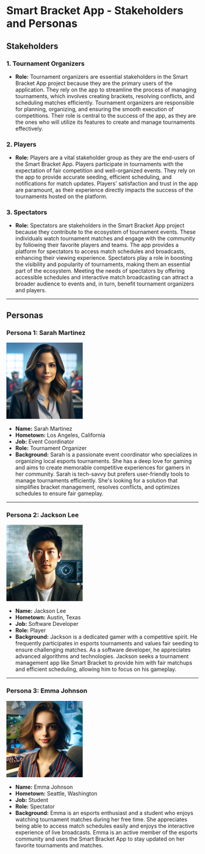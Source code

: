 # Smart Bracket App - Stakeholders and Personas

## **Stakeholders**

### 1. Tournament Organizers
- **Role:** Tournament organizers are essential stakeholders in the Smart Bracket App project because they are the primary users of the application. They rely on the app to streamline the process of managing tournaments, which involves creating brackets, resolving conflicts, and scheduling matches efficiently. Tournament organizers are responsible for planning, organizing, and ensuring the smooth execution of competitions. Their role is central to the success of the app, as they are the ones who will utilize its features to create and manage tournaments effectively.


### 2. Players
- **Role:** Players are a vital stakeholder group as they are the end-users of the Smart Bracket App. Players participate in tournaments with the expectation of fair competition and well-organized events. They rely on the app to provide accurate seeding, efficient scheduling, and notifications for match updates. Players' satisfaction and trust in the app are paramount, as their experience directly impacts the success of the tournaments hosted on the platform.

### 3. Spectators
- **Role:** Spectators are stakeholders in the Smart Bracket App project because they contribute to the ecosystem of tournament events. These individuals watch tournament matches and engage with the community by following their favorite players and teams. The app provides a platform for spectators to access match schedules and broadcasts, enhancing their viewing experience. Spectators play a role in boosting the visibility and popularity of tournaments, making them an essential part of the ecosystem. Meeting the needs of spectators by offering accessible schedules and interactive match broadcasting can attract a broader audience to events and, in turn, benefit tournament organizers and players.

---

## **Personas**

### Persona 1: Sarah Martinez
<img src="Sarah.png" alt="Sarah Martinez" width="200px" height="200px" />

- **Name:** Sarah Martinez
- **Hometown:** Los Angeles, California
- **Job:** Event Coordinator
- **Role:** Tournament Organizer
- **Background:** Sarah is a passionate event coordinator who specializes in organizing local esports tournaments. She has a deep love for gaming and aims to create memorable competitive experiences for gamers in her community. Sarah is tech-savvy but prefers user-friendly tools to manage tournaments efficiently. She's looking for a solution that simplifies bracket management, resolves conflicts, and optimizes schedules to ensure fair gameplay.

---

### Persona 2: Jackson Lee
<img src="Jackson.png" alt="Jackson Lee" width="200px" height="200px" />

- **Name:** Jackson Lee
- **Hometown:** Austin, Texas
- **Job:** Software Developer
- **Role:** Player
- **Background:** Jackson is a dedicated gamer with a competitive spirit. He frequently participates in esports tournaments and values fair seeding to ensure challenging matches. As a software developer, he appreciates advanced algorithms and technologies. Jackson seeks a tournament management app like Smart Bracket to provide him with fair matchups and efficient scheduling, allowing him to focus on his gameplay.

---

### Persona 3: Emma Johnson
<img src="Emma.png" alt="Emma Johnson" width="200px" height="200px" />

- **Name:** Emma Johnson
- **Hometown:** Seattle, Washington
- **Job:** Student
- **Role:** Spectator
- **Background:** Emma is an esports enthusiast and a student who enjoys watching tournament matches during her free time. She appreciates being able to access match schedules easily and enjoys the interactive experience of live broadcasts. Emma is an active member of the esports community and uses the Smart Bracket App to stay updated on her favorite tournaments and matches.


